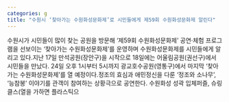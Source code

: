 ```yaml
---
categories: g
title: "수원시 ‘찾아가는 수원화성문화제’로 시민들에게 제59회 수원화성문화제 알린다"
---
```

수원시가 시민들이 많이 찾는 공원을 방문해 ‘제59회 수원화성문화제’ 공연·체험 프로그램을 선보이는 ‘찾아가는 수원화성문화제’를 운영하며 수원화성문화제를 시민들에게 알리고 있다.지난 17일 만석공원(장안구)을 시작으로 18일에는 어울림공원(권선구)에서 시민들을 만났다. 24일 오후 1시부터 5시까지 광교호수공원(영통구)에서 마지막 ‘찾아가는 수원화성문화제’를 열 예정이다.정조의 효심과 애민정신을 다룬 ‘정조와 소나무’, ‘능참봉’ 이야기를 관객이 참여하는 상황극으로 공연한다. 수원화성 성곽 입체퍼즐, 슈링클스(열을 가하면 플라스틱으